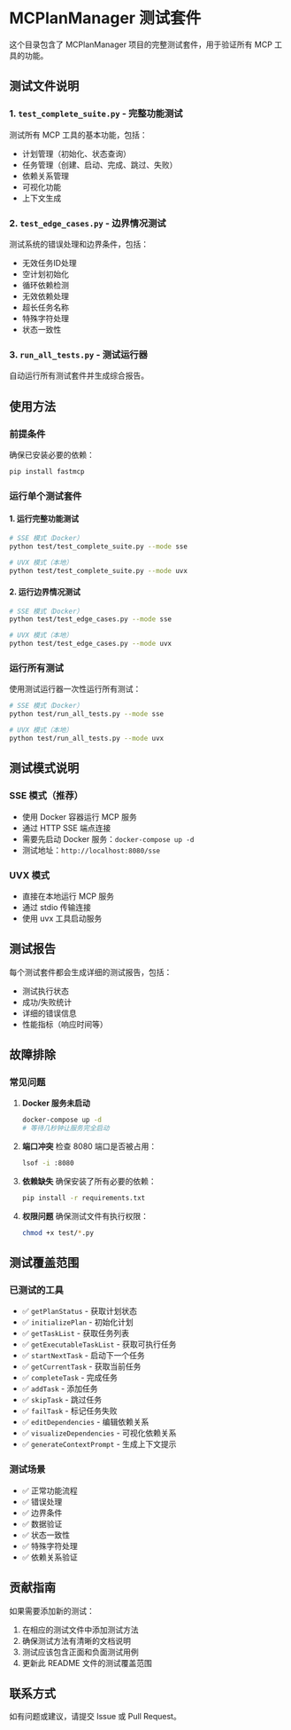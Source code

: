 # MCPlanManager 测试套件

这个目录包含了 MCPlanManager 项目的完整测试套件，用于验证所有 MCP 工具的功能。

## 测试文件说明

### 1. `test_complete_suite.py` - 完整功能测试
测试所有 MCP 工具的基本功能，包括：
- 计划管理（初始化、状态查询）
- 任务管理（创建、启动、完成、跳过、失败）
- 依赖关系管理
- 可视化功能
- 上下文生成

### 2. `test_edge_cases.py` - 边界情况测试
测试系统的错误处理和边界条件，包括：
- 无效任务ID处理
- 空计划初始化
- 循环依赖检测
- 无效依赖处理
- 超长任务名称
- 特殊字符处理
- 状态一致性

### 3. `run_all_tests.py` - 测试运行器
自动运行所有测试套件并生成综合报告。

## 使用方法

### 前提条件
确保已安装必要的依赖：
```bash
pip install fastmcp
```

### 运行单个测试套件

#### 1. 运行完整功能测试
```bash
# SSE 模式（Docker）
python test/test_complete_suite.py --mode sse

# UVX 模式（本地）
python test/test_complete_suite.py --mode uvx
```

#### 2. 运行边界情况测试
```bash
# SSE 模式（Docker）
python test/test_edge_cases.py --mode sse

# UVX 模式（本地）
python test/test_edge_cases.py --mode uvx
```

### 运行所有测试

使用测试运行器一次性运行所有测试：
```bash
# SSE 模式（Docker）
python test/run_all_tests.py --mode sse

# UVX 模式（本地）
python test/run_all_tests.py --mode uvx
```

## 测试模式说明

### SSE 模式（推荐）
- 使用 Docker 容器运行 MCP 服务
- 通过 HTTP SSE 端点连接
- 需要先启动 Docker 服务：`docker-compose up -d`
- 测试地址：`http://localhost:8080/sse`

### UVX 模式
- 直接在本地运行 MCP 服务
- 通过 stdio 传输连接
- 使用 uvx 工具启动服务

## 测试报告

每个测试套件都会生成详细的测试报告，包括：
- 测试执行状态
- 成功/失败统计
- 详细的错误信息
- 性能指标（响应时间等）

## 故障排除

### 常见问题

1. **Docker 服务未启动**
   ```bash
   docker-compose up -d
   # 等待几秒钟让服务完全启动
   ```

2. **端口冲突**
   检查 8080 端口是否被占用：
   ```bash
   lsof -i :8080
   ```

3. **依赖缺失**
   确保安装了所有必要的依赖：
   ```bash
   pip install -r requirements.txt
   ```

4. **权限问题**
   确保测试文件有执行权限：
   ```bash
   chmod +x test/*.py
   ```

## 测试覆盖范围

### 已测试的工具
- ✅ `getPlanStatus` - 获取计划状态
- ✅ `initializePlan` - 初始化计划
- ✅ `getTaskList` - 获取任务列表
- ✅ `getExecutableTaskList` - 获取可执行任务
- ✅ `startNextTask` - 启动下一个任务
- ✅ `getCurrentTask` - 获取当前任务
- ✅ `completeTask` - 完成任务
- ✅ `addTask` - 添加任务
- ✅ `skipTask` - 跳过任务
- ✅ `failTask` - 标记任务失败
- ✅ `editDependencies` - 编辑依赖关系
- ✅ `visualizeDependencies` - 可视化依赖关系
- ✅ `generateContextPrompt` - 生成上下文提示

### 测试场景
- ✅ 正常功能流程
- ✅ 错误处理
- ✅ 边界条件
- ✅ 数据验证
- ✅ 状态一致性
- ✅ 特殊字符处理
- ✅ 依赖关系验证

## 贡献指南

如果需要添加新的测试：

1. 在相应的测试文件中添加测试方法
2. 确保测试方法有清晰的文档说明
3. 测试应该包含正面和负面测试用例
4. 更新此 README 文件的测试覆盖范围

## 联系方式

如有问题或建议，请提交 Issue 或 Pull Request。 